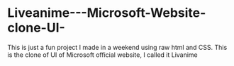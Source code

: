 # Liveanime---Microsoft-Website-clone-UI-
This is just a fun project I made in a weekend using raw html and CSS.
This is the clone of UI of Microsoft official website, I called it Livanime
